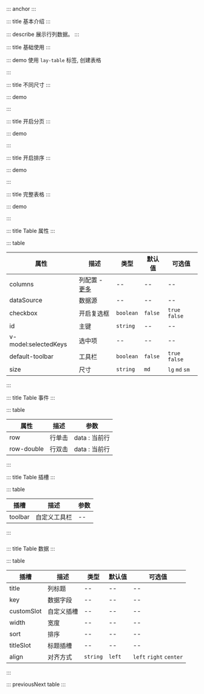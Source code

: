 ::: anchor
:::

::: title 基本介绍
:::

::: describe 展示行列数据。
:::

::: title 基础使用
:::

::: demo 使用 `lay-table` 标签, 创建表格

<template>
  <lay-table :columns="columns1" :dataSource="dataSource1"></lay-table>
</template>

<script>
import { ref } from 'vue'

export default {
  setup() {

    const columns1 = [
      {
        title:"账户",
        width:"200px",
        key:"username"
      },{
        title:"密码",
        width: "180px",
        key:"password"
      },{
        title:"年龄",
        width: "180px",
        key:"age"
      }
    ]

    const dataSource1 = [
      {username:"root", password:"root", age:"18"},
      {username:"woow", password:"woow", age:"20"}
    ]

    return {
      columns1,
      dataSource1
    }
  }
}
</script>

:::

::: title 不同尺寸
:::

::: demo

<template>
  <lay-form>
    <lay-radio v-model="size2" name="action" label="sm">sm</lay-radio>
    <lay-radio v-model="size2" name="action" label="md">md</lay-radio>
    <lay-radio v-model="size2" name="action" label="lg">lg</lay-radio>
  </lay-form>
  <lay-table :columns="columns2" :dataSource="dataSource2" :size="size2"></lay-table>
</template>

<script>
import { ref } from 'vue'

export default {
  setup() {

    const columns2 = [
      {
        title:"账户",
        width:"200px",
        key:"username"
      },{
        title:"密码",
        width: "180px",
        key:"password"
      },{
        title:"年龄",
        width: "180px",
        key:"age"
      }
    ]

    const dataSource2 = [
      {username:"root", password:"root", age:"18"},
      {username:"woow", password:"woow", age:"20"}
    ]
    
    const size2 = ref('md');

    return {
      size2,
      columns2,
      dataSource2
    }
  }
}
</script>

:::

::: title 开启分页
:::

::: demo

<template>
  <lay-table :columns="columns3" :dataSource="dataSource3" :page="page3" @change="change3"></lay-table>
</template>

<script>
import { ref } from 'vue'

export default {
  setup() {
    
    const page3 = {
      total: 100,
      limit: 10,
      current: 2
    }

    const change3 = function({ current }){
      console.log("当前页:" + JSON.stringify(current))
    }

    const columns3 = [
      {
        title:"账户",
        width:"200px",
        slot:"username",
        key:"username"
      },{
        title:"密码",
        width: "180px",
        slot:"password",
        key:"password"
      },{
        title:"年龄",
        width: "180px",
        key:"age"
      }
    ]

    const dataSource3 = [
      {username:"root", password:"root", age:"18"},
      {username:"woow", password:"woow", age:"20"}
    ]

    return {
      page3,
      change3,
      columns3,
      dataSource3
    }
  }
}
</script>

:::


::: title 开启排序
:::

::: demo

<template>
  <lay-table :columns="columns4" :dataSource="dataSource4"></lay-table>
</template>

<script>
import { ref } from 'vue'

export default {
  setup() {

    const columns4 = [
      {
        title:"姓名",
        width:"200px",
        key:"name"
      },{
        title:"成绩",
        width: "180px",
        key:"score",
        sort: true
      }
    ]

    const dataSource4 = [
      {name:"张三", score:100},
      {name:"李四", score:80},
      {name:"王二", score:99},
      {name:"麻子", score:92},
      {name:"无名", score:60},
      {name:"有名", score:70},
    ]

    return {
      columns4,
      dataSource4
    }
  }
}
</script>

:::

::: title 完整表格
:::

::: demo

<template>
  <lay-table :columns="columns5" id="id" :dataSource="dataSource5" v-model:selectedKeys="selectedKeys5"  :checkbox="checkbox5" :default-toolbar="defaultToolbar5" @row="rowClick5">
    <template v-slot:toolbar>
      <lay-button size="sm">新增</lay-button>
      <lay-button size="sm">删除</lay-button>
    </template>
    <template v-slot:username="{ data }"> {{data.username}} </template>
    <template v-slot:username-title>😊</template>
    <template v-slot:password="{ data }"> {{data.password}} </template>
    <template v-slot:operator="{ data }">
      <lay-button size="xs">修改</lay-button>
      <lay-button size="xs" type="primary">删除</lay-button>
    </template>
  </lay-table>
</template>

<script>
import { ref } from 'vue'

export default {
  setup() {

    const selectedKeys5 = ref(['1'])
    const checkbox5 = ref(true)
    const defaultToolbar5 = ref(true)

    const columns5 = [
      {
        title:"账户",
        width:"200px",
        titleSlot: "username-title",
        customSlot:"username",
        key:"username",
        align: "left"
      },{
        title:"密码",
        width: "180px",
        customSlot:"password",
        key:"password",
        align: "center"
      },
      {
        title:"年龄",
        width: "180px",
        key:"age",
        sort: true,
        align: "right"
      }
      ,{
        title:"操作",
        width: "180px",
        customSlot:"operator",
        key:"operator"
      }
    ]

    const dataSource5 = [
      {id:"1", username:"root", password:"root", age:"18"},
      {id:"2", username:"woow", password:"woow", age:"20"}
    ]

    const rowClick5 = function(data) {
      console.log(JSON.stringify(data))
    }
    
    const rowDoubleClick5 = function(data) {
      console.log(JSON.stringify(data))
    }

    return {
      columns5,
      dataSource5,
      selectedKeys5,
      checkbox5,
      defaultToolbar5,
      rowClick5,
      rowDoubleClick5
    }
  }
}
</script>

:::

::: title Table 属性
:::

::: table

| 属性                 | 描述                          | 类型 | 默认值 | 可选值         |
| -------------------- | ----------------------------- | ---- | ------ | -------------- |
| columns              | 列配置 - [更多](#tableColumn) | --   | --     | --             |
| dataSource           | 数据源                        | --   | --     | --             |
| checkbox             | 开启复选框                    | `boolean`   | `false`     | `true` `false`             |
| id                   | 主键                          | `string`   | --     | --             |
| v-model:selectedKeys | 选中项                        | --   | --     | --             |
| default-toolbar      | 工具栏                        | `boolean`   | `false`     | `true` `false` |
| size                 | 尺寸                          | `string`   | `md`     | `lg` `md` `sm` |

:::

::: title Table 事件
:::

::: table

| 属性       | 描述   | 参数          |
| ---------- | ------ | ------------- |
| row        | 行单击 | data : 当前行 |
| row-double | 行双击 | data : 当前行 |

:::

::: title Table 插槽
:::

::: table

| 插槽    | 描述         | 参数 |
| ------- | ------------ | ---- |
| toolbar | 自定义工具栏 | --   |

:::

### <div id="tableColumn"></div>

::: title Table 数据
:::

::: table

| 插槽       | 描述       | 类型 | 默认值 | 可选值 |
| ---------- | ---------- | ---- |---- |---- |
| title      | 列标题     | --   |--   |--   |
| key        | 数据字段   | --   |--   |--   |
| customSlot | 自定义插槽 | --   |--   |--   |
| width      | 宽度       | --   |--   |--   |
| sort       | 排序       | --   |--   |--   |
| titleSlot  | 标题插槽   | --   |--   |--   |
| align      | 对齐方式   | `string` | `left` | `left` `right` `center`   |
:::

 

::: previousNext table
:::